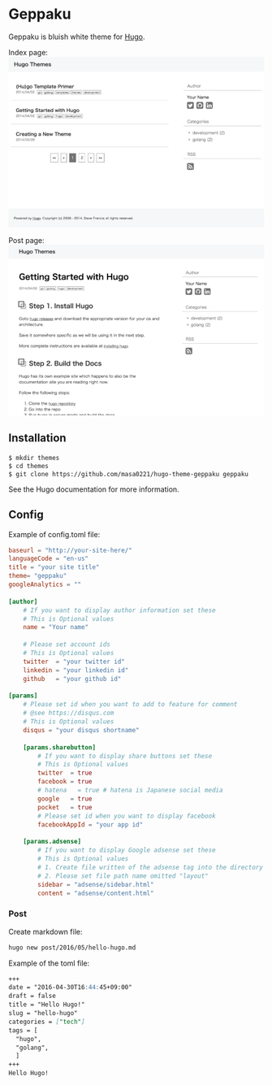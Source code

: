 Geppaku
=============================
Geppaku is bluish white theme for [Hugo](http://gohugo.io/).

Index page:
![list](./images/list.png)

Post page:
![post](./images/tn.png)


## Installation

```
$ mkdir themes
$ cd themes
$ git clone https://github.com/masa0221/hugo-theme-geppaku geppaku
```
See the Hugo documentation for more information.


## Config

Example of config.toml file:
```toml
baseurl = "http://your-site-here/"
languageCode = "en-us"
title = "your site title"
theme= "geppaku"
googleAnalytics = ""

[author]
    # If you want to display author information set these
    # This is Optional values
    name = "Your name"

    # Please set account ids
    # This is Optional values
    twitter  = "your twitter id"
    linkedin = "your linkedin id"
    github   = "your github id"

[params]
    # Please set id when you want to add to feature for comment
    # @see https://disqus.com
    # This is Optional values
    disqus = "your disqus shortname"

    [params.sharebutton]
        # If you want to display share buttons set these
        # This is Optional values
        twitter  = true
        facebook = true
        # hatena   = true # hatena is Japanese social media
        google   = true
        pocket   = true
        # Please set id when you want to display facebook
        facebookAppId = "your app id"

    [params.adsense]
        # If you want to display Google adsense set these
        # This is Optional values
        # 1. Create file written of the adsense tag into the directory "layout/partials"
        # 2. Please set file path name omitted "layout"
        sidebar = "adsense/sidebar.html"
        content = "adsense/content.html"
```


### Post

Create markdown file:
```sh
hugo new post/2016/05/hello-hugo.md
```

Example of the toml file:
```md
+++
date = "2016-04-30T16:44:45+09:00"
draft = false
title = "Hello Hugo!"
slug = "hello-hugo"
categories = ["tech"]
tags = [
  "hugo",
  "golang",
  ]
+++
Hello Hugo!
```

